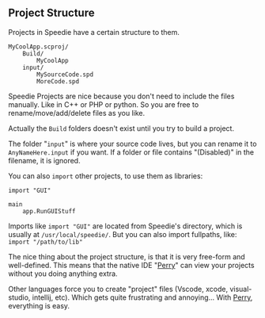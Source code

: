 ## Project Structure

Projects in Speedie have a certain structure to them.


    MyCoolApp.scproj/
        Build/
            MyCoolApp
        input/
            MySourceCode.spd
            MoreCode.spd
            
Speedie Projects are nice because you don't need to include the files manually. Like in C++ or PHP or python. So you are free to rename/move/add/delete files as you like.

Actually the `Build` folders doesn't exist until you try to build a project.

The folder "`input`" is where your source code lives, but you can rename it to `AnyNameHere.input` if you want. If a folder or file contains "(Disabled)" in the filename, it is ignored.

You can also `import` other projects, to use them as libraries:

    import "GUI"
    
    main
        app.RunGUIStuff

Imports like `import "GUI"` are located from Speedie's directory, which is usually at `/usr/local/speedie/`. But you can also import fullpaths, like: `import "/path/to/lib"`

The nice thing about the project structure, is that it is very free-form and well-defined. This means that the native IDE "[Perry](Perry.md)" can view your projects without you doing anything extra.

Other languages force you to create "project" files (Vscode, xcode, visual-studio, intellij, etc). Which gets quite frustrating and annoying... With [Perry](Perry.md), everything is easy.